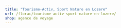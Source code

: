 ```yaml
---
title: "Tourisme-Activ, Sport Nature en Lozere"
url: /florac/tourisme-activ-sport-nature-en-lozere/
shop: agence de voyage
---
```

